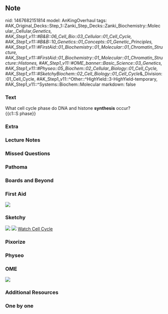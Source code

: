 ## Note
nid: 1467682151814
model: AnKingOverhaul
tags: #AK_Original_Decks::Step_1::Zanki_Step_Decks::Zanki_Biochemistry::Molecular,_Cellular,_Genetics, #AK_Step1_v11::#B&B::06_Cell_Bio::03_Cellular::01_Cell_Cycle, #AK_Step1_v11::#B&B::10_Genetics::01_Concepts::01_Genetic_Principles, #AK_Step1_v11::#FirstAid::01_Biochemistry::01_Molecular::01_Chromatin_Structure, #AK_Step1_v11::#FirstAid::01_Biochemistry::01_Molecular::01_Chromatin_Structure::Histones, #AK_Step1_v11::#OME_banner::Basic_Science::03_Genetics, #AK_Step1_v11::#Physeo::05_Biochem::02_Cellular_Biology::01_Cell_Cycle, #AK_Step1_v11::#SketchyBiochem::02_Cell_Biology::01_Cell_Cycle_&_Division::01_Cell_Cycle, #AK_Step1_v11::^Other::^HighYield::3-HighYield-temporary, #AK_Step1_v11::^Systems::Biochem::Molecular
markdown: false

### Text
<div>
  <div>
    What cell cycle phase do DNA and histone <b>synthesis</b>
    occur?
  </div>
  <div>
    {{c1::S phase}}
  </div>
</div>

### Extra


### Lecture Notes


### Missed Questions


### Pathoma


### Boards and Beyond


### First Aid
<img src="paste-199806173578768.jpg">

### Sketchy
<img src="Cell%20Cycle.png"> <img src=
"Screen%20Shot%202022-01-30%20at%2010.17.54%20AM.png"> <a href=
"https://dashboard.sketchy.com/study/medical/courses/medical-biochemistry/units/medical-biochemistry-cell-biology/videos/medical-biochemistry-cell-biology-cell-cycle-and-division-cell-cycle?utm_source=anki&utm_medium=partnership&utm_campaign=february_update&utm_content=medical">
Watch Cell Cycle</a>

### Pixorize


### Physeo


### OME
<div class="ome-widget">
  <a href="https://onlinemeded.org/spa/genetics?ref=anki"><img src=
  "_OME_AnkiFlashcards_Topic_4.png"></a>
</div>

### Additional Resources


### One by one

